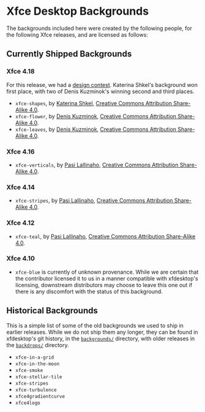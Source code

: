 # Xfce Desktop Backgrounds

The backgrounds included here were created by the following people, for
the following Xfce releases, and are licensed as follows:

## Currently Shipped Backgrounds

### Xfce 4.18

For this release, we had a [design
contest](https://gitlab.xfce.org/artwork/public/-/issues/1).  Katerina
Shkel's background won first place, with two of Denis Kuzminok's winning
second and third places.

* `xfce-shapes`, by [Katerina Shkel](https://gitlab.xfce.org/Shxxl),
  [Creative Commons Attribution Share-Alike
  4.0](http://creativecommons.org/licenses/by-sa/4.0/).
* `xfce-flower`, by [Denis
  Kuzminok](https://gitlab.xfce.org/DenDrop), [Creative Commons
  Attribution Share-Alike
  4.0](http://creativecommons.org/licenses/by-sa/4.0/).
* `xfce-leaves`, by [Denis
  Kuzminok](https://gitlab.xfce.org/DenDrop), [Creative Commons
  Attribution Share-Alike
  4.0](http://creativecommons.org/licenses/by-sa/4.0/).

### Xfce 4.16

* `xfce-verticals`, by [Pasi Lallinaho](https://open.knome.fi/),
  [Creative Commons Attribution Share-Alike
  4.0](http://creativecommons.org/licenses/by-sa/4.0/).

### Xfce 4.14

* `xfce-stripes`, by [Pasi Lallinaho](https://open.knome.fi/), [Creative
  Commons Attribution Share-Alike
  4.0](http://creativecommons.org/licenses/by-sa/4.0/).

### Xfce 4.12

* `xfce-teal`, by [Pasi Lallinaho](https://open.knome.fi/), [Creative
  Commons Attribution Share-Alike
  4.0](http://creativecommons.org/licenses/by-sa/4.0/).

### Xfce 4.10

* `xfce-blue` is currently of unknown provenance.  While we are certain
  that the contributor licensed it to us in a manner compatible with
  xfdesktop's licensing, downstream distributors may choose to leave
  this one out if there is any discomfort with the status of this
  background.

## Historical Backgrounds

This is a simple list of some of the old backgrounds we used to ship in
earlier releases.  While we do not ship them any longer, they can be
found in xfdesktop's git history, in the
[`backgrounds/`](https://gitlab.xfce.org/xfce/xfdesktop/-/commits/master/backgrounds?ref_type=heads)
directory, with older releases in the
[`backdrops/`](https://gitlab.xfce.org/xfce/xfdesktop/-/commits/6caa4cc93893b16d7b2bf6f951038350074e85ee/backdrops?ref_type=undefined)
directory.

* `xfce-in-a-grid`
* `xfce-in-the-moon`
* `xfce-smoke`
* `xfce-stellar-tile`
* `xfce-stripes`
* `xfce-turbulence`
* `xfce4gradientcurve`
* `xfce4logo`
